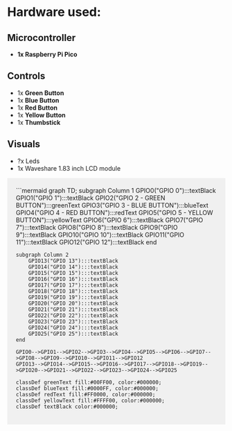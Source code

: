 # Hardware used:

## Microcontroller
- **1x Raspberry Pi Pico**

## Controls
- 1x **Green Button**
- 1x **Blue Button**
- 1x **Red Button**
- 1x **Yellow Button**
- 1x **Thumbstick**

## Visuals
- ?x Leds
- 1x Waveshare 1.83 inch LCD module

<div style="background-color: #f0f0f0; padding: 20px;">
```mermaid
graph TD;
    subgraph Column 1
        GPIO0("GPIO 0"):::textBlack
        GPIO1("GPIO 1"):::textBlack
        GPIO2("GPIO 2 - GREEN BUTTON"):::greenText
        GPIO3("GPIO 3 - BLUE BUTTON"):::blueText
        GPIO4("GPIO 4 - RED BUTTON"):::redText
        GPIO5("GPIO 5 - YELLOW BUTTON"):::yellowText
        GPIO6("GPIO 6"):::textBlack
        GPIO7("GPIO 7"):::textBlack
        GPIO8("GPIO 8"):::textBlack
        GPIO9("GPIO 9"):::textBlack
        GPIO10("GPIO 10"):::textBlack
        GPIO11("GPIO 11"):::textBlack
        GPIO12("GPIO 12"):::textBlack
    end

    subgraph Column 2
        GPIO13("GPIO 13"):::textBlack
        GPIO14("GPIO 14"):::textBlack
        GPIO15("GPIO 15"):::textBlack
        GPIO16("GPIO 16"):::textBlack
        GPIO17("GPIO 17"):::textBlack
        GPIO18("GPIO 18"):::textBlack
        GPIO19("GPIO 19"):::textBlack
        GPIO20("GPIO 20"):::textBlack
        GPIO21("GPIO 21"):::textBlack
        GPIO22("GPIO 22"):::textBlack
        GPIO23("GPIO 23"):::textBlack
        GPIO24("GPIO 24"):::textBlack
        GPIO25("GPIO 25"):::textBlack
    end

    GPIO0-->GPIO1-->GPIO2-->GPIO3-->GPIO4-->GPIO5-->GPIO6-->GPIO7-->GPIO8-->GPIO9-->GPIO10-->GPIO11-->GPIO12
    GPIO13-->GPIO14-->GPIO15-->GPIO16-->GPIO17-->GPIO18-->GPIO19-->GPIO20-->GPIO21-->GPIO22-->GPIO23-->GPIO24-->GPIO25

    classDef greenText fill:#00FF00, color:#000000;
    classDef blueText fill:#0000FF, color:#000000;
    classDef redText fill:#FF0000, color:#000000;
    classDef yellowText fill:#FFFF00, color:#000000;
    classDef textBlack color:#000000;
</div>

